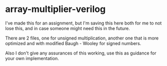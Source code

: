 # array-multiplier-verilog
I've made this for an assignment, but I'm saving this here both for me to not lose this, and in case someone might need this in the future.

There are 2 files, one for unsigned multiplication, another one that is more optimized and with modified Baugh - Wooley for signed numbers.

Also I don't give any assurances of this working, use this as guidance for your own implementation.
